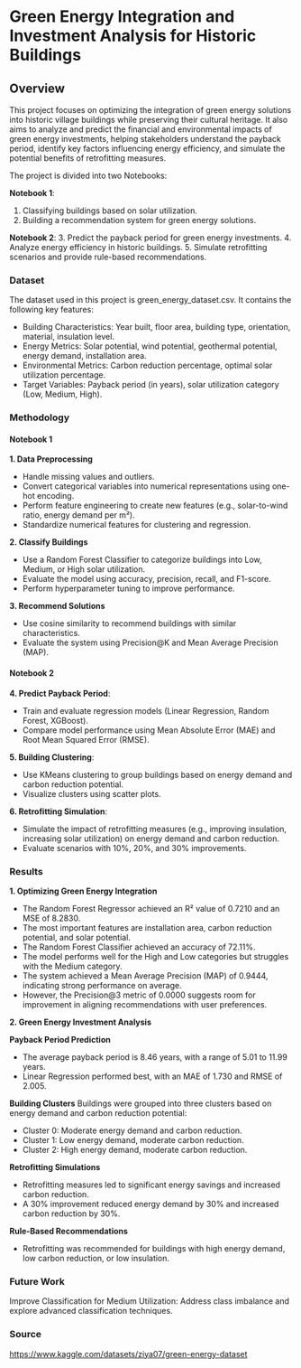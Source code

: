 # Green Energy Integration and Investment Analysis for Historic Buildings

## Overview

This project focuses on optimizing the integration of green energy solutions into historic village buildings while preserving their cultural heritage. It also aims to analyze and predict the financial and environmental impacts of green energy investments, helping stakeholders understand the payback period, identify key factors influencing energy efficiency, and simulate the potential benefits of retrofitting measures.

The project is divided into two Notebooks:

**Notebook 1**:
1. Classifying buildings based on solar utilization.
2. Building a recommendation system for green energy solutions.

**Notebook 2**:
3. Predict the payback period for green energy investments.
4. Analyze energy efficiency in historic buildings.
5. Simulate retrofitting scenarios and provide rule-based recommendations.

### Dataset

The dataset used in this project is green_energy_dataset.csv. It contains the following key features:

- Building Characteristics: Year built, floor area, building type, orientation, material, insulation level.
- Energy Metrics: Solar potential, wind potential, geothermal potential, energy demand, installation area.
- Environmental Metrics: Carbon reduction percentage, optimal solar utilization percentage.
- Target Variables: Payback period (in years), solar utilization category (Low, Medium, High).

### Methodology

#### Notebook 1

**1. Data Preprocessing**
- Handle missing values and outliers.
- Convert categorical variables into numerical representations using one-hot encoding.
- Perform feature engineering to create new features (e.g., solar-to-wind ratio, energy demand per m²).
- Standardize numerical features for clustering and regression.

**2. Classify Buildings**

- Use a Random Forest Classifier to categorize buildings into Low, Medium, or High solar utilization.
- Evaluate the model using accuracy, precision, recall, and F1-score.
- Perform hyperparameter tuning to improve performance.

**3. Recommend Solutions**
- Use cosine similarity to recommend buildings with similar characteristics.
- Evaluate the system using Precision@K and Mean Average Precision (MAP).

#### Notebook 2

**4. Predict Payback Period**:
- Train and evaluate regression models (Linear Regression, Random Forest, XGBoost).
- Compare model performance using Mean Absolute Error (MAE) and Root Mean Squared Error (RMSE).

**5. Building Clustering**:
- Use KMeans clustering to group buildings based on energy demand and carbon reduction potential.
- Visualize clusters using scatter plots.

**6. Retrofitting Simulation**:
- Simulate the impact of retrofitting measures (e.g., improving insulation, increasing solar utilization) on energy demand and carbon reduction.
- Evaluate scenarios with 10%, 20%, and 30% improvements.

### Results

**1. Optimizing Green Energy Integration**

  - The Random Forest Regressor achieved an R² value of 0.7210 and an MSE of 8.2830.
- The most important features are installation area, carbon reduction potential, and solar potential.
- The Random Forest Classifier achieved an accuracy of 72.11%.
- The model performs well for the High and Low categories but struggles with the Medium category.
- The system achieved a Mean Average Precision (MAP) of 0.9444, indicating strong performance on average.
- However, the Precision@3 metric of 0.0000 suggests room for improvement in aligning recommendations with user preferences.

**2. Green Energy Investment Analysis**

**Payback Period Prediction**
- The average payback period is 8.46 years, with a range of 5.01 to 11.99 years.
- Linear Regression performed best, with an MAE of 1.730 and RMSE of 2.005.

**Building Clusters**
Buildings were grouped into three clusters based on energy demand and carbon reduction potential:
- Cluster 0: Moderate energy demand and carbon reduction.
- Cluster 1: Low energy demand, moderate carbon reduction.
- Cluster 2: High energy demand, moderate carbon reduction.

**Retrofitting Simulations**
- Retrofitting measures led to significant energy savings and increased carbon reduction.
- A 30% improvement reduced energy demand by 30% and increased carbon reduction by 30%.

**Rule-Based Recommendations**
- Retrofitting was recommended for buildings with high energy demand, low carbon reduction, or low insulation.

### Future Work

Improve Classification for Medium Utilization: Address class imbalance and explore advanced classification techniques.

### Source

https://www.kaggle.com/datasets/ziya07/green-energy-dataset
